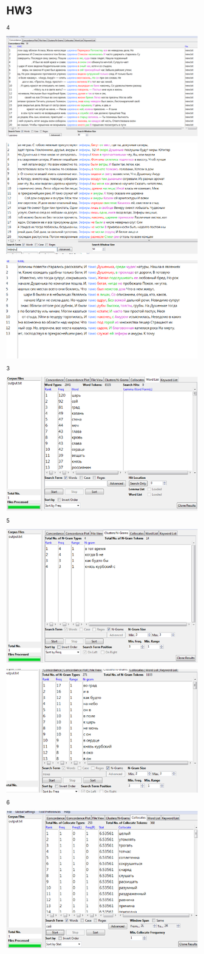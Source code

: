 # HW3

4

![](pic1.PNG) 

![](pic2.PNG)

![](pic3.PNG)

3

![](pic4.PNG)

5

![](pic5.PNG)

![](pic6.PNG)

6

![](pic7.PNG)

